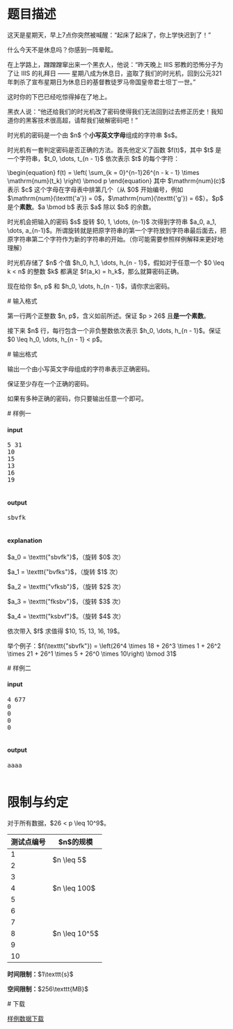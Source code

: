 # 题目描述

<p>这天是星期天，早上7点你突然被喊醒：“起床了起床了，你上学快迟到了！”</p>
<p>什么今天不是休息吗？你感到一阵晕眩。</p>
<p>在上学路上，蹭蹭蹭窜出来一个黑衣人，他说：“昨天晚上 IIIS 邪教的恐怖分子为了让 IIIS 的礼拜日 —— 星期八成为休息日，盗取了我们的时光机，回到公元321年刺杀了宣布星期日为休息日的基督教徒罗马帝国皇帝君士坦丁一世。”</p>
<p>这时你的下巴已经吃惊得掉在了地上。</p>
<p>黑衣人说：“他还给我们的时光机改了密码使得我们无法回到过去修正历史！我知道你的黑客技术很高超，请帮我们破解密码吧！”</p>
<p>时光机的密码是一个由 $n$ 个<strong>小写英文字母</strong>组成的字符串 $s$。</p>
<p>时光机有一套判定密码是否正确的方法。首先他定义了函数 $f(t)$，其中 $t$ 是一个字符串，$t_0, \dots, t_{n - 1}$ 依次表示 $t$ 的每个字符：</p>
<p>\begin{equation}
f(t) = \left( \sum_{k = 0}^{n-1}26^{n - k - 1} \times \mathrm{num}(t_k) \right) \bmod p
\end{equation}
其中 $\mathrm{num}(c)$ 表示 $c$ 这个字母在字母表中排第几个（从 $0$ 开始编号，例如 $\mathrm{num}(\texttt{&#39;a&#39;}) = 0$，$\mathrm{num}(\texttt{&#39;g&#39;}) = 6$）。$p$ 是个<strong>素数</strong>。$a \bmod b$ 表示 $a$ 除以 $b$ 的余数。</p>
<p>时光机会把输入的密码 $s$ 旋转 $0, 1, \dots, {n-1}$ 次得到字符串 $a_0, a_1, \dots, a_{n-1}$。所谓旋转就是把原字符串的第一个字符放到字符串最后面去，把原字符串第二个字符作为新的字符串的开始。（你可能需要参照样例解释来更好地理解）</p>
<p>时光机存储了 $n$ 个值 $h_0, h_1, \dots, h_{n - 1}$，假如对于任意一个 $0 \leq k &lt; n$ 的整数 $k$ 都满足 $f(a_k) = h_k$，那么就算密码正确。</p>
<p>现在给你 $n, p$ 和 $h_0, \dots, h_{n - 1}$，请你求出密码。</p>
# 输入格式


<p>第一行两个正整数 $n, p$，含义如前所述。保证 $p &gt; 26$ 且<strong>是一个素数</strong>。</p>
<p>接下来 $n$ 行，每行包含一个非负整数依次表示 $h_0, \dots, h_{n - 1}$。保证 $0 \leq h_0, \dots, h_{n - 1} &lt; p$。</p>
# 输出格式


<p>输出一个由小写英文字母组成的字符串表示正确密码。</p>
<p>保证至少存在一个正确的密码。</p>
<p>如果有多种正确的密码，你只要输出任意一个即可。</p>
# 样例一


<h4>input</h4>
<pre>5 31
10
15
13
16
19

</pre>

<h4>output</h4>
<pre>sbvfk

</pre>

<h4>explanation</h4>
<p>$a_0 = \texttt{&#34;sbvfk&#34;}$，（旋转 $0$ 次）</p>
<p>$a_1 = \texttt{&#34;bvfks&#34;}$，（旋转 $1$ 次）</p>
<p>$a_2 = \texttt{&#34;vfksb&#34;}$，（旋转 $2$ 次）</p>
<p>$a_3 = \texttt{&#34;fksbv&#34;}$，（旋转 $3$ 次）</p>
<p>$a_4 = \texttt{&#34;ksbvf&#34;}$。（旋转 $4$ 次）</p>
<p>依次带入 $f$ 求值得 $10, 15, 13, 16, 19$。</p>
<p>举个例子：$f(\texttt{&#34;sbvfk&#34;}) = \left(26^4 \times 18 + 26^3 \times 1 + 26^2 \times 21 + 26^1 \times 5 + 26^0 \times 10\right) \bmod 31$</p>
# 样例二


<h4>input</h4>
<pre>4 677
0
0
0
0

</pre>

<h4>output</h4>
<pre>aaaa

</pre>

# 限制与约定


<p>对于所有数据，$26 &lt; p \leq 10^9$。</p>
<div class="table-responsive">
<table class="table table-bordered table-text-center table-vertical-middle"><thead><tr><th>测试点编号</th>
<th>$n$的规模</th>
</tr></thead><tbody><tr><td>1</td><td rowspan="2">$n \leq 5$</td></tr><tr><td>2</td></tr><tr><td>3</td><td rowspan="3">$n \leq 100$</td></tr><tr><td>4</td></tr><tr><td>5</td></tr><tr><td>6</td><td rowspan="5">$n \leq 10^5$</td></tr><tr><td>7</td></tr><tr><td>8</td></tr><tr><td>9</td></tr><tr><td>10</td></tr></tbody></table></div>

<p><strong>时间限制：</strong>$1\texttt{s}$</p>
<p><strong>空间限制：</strong>$256\texttt{MB}$</p>
# 下载


<p><a href="/download.php?type=problem&amp;id=74">样例数据下载</a></p>
